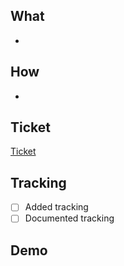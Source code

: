 ## What

<!-- Add a list of features/ bugs/ ... that this PR handles -->

-

## How

<!-- List all the context the reviewer needs -->

-

## Ticket

[Ticket](ticketurl)

## Tracking

<!-- Indicate what tracking has been done -->

- [ ] Added tracking
- [ ] Documented tracking

<!-- uncomment text below and remove checks above when needed -->
<!-- tracking was not relevant for this bug/feature -->

## Demo

<!-- Add a screenshot/ screen-capture/ loom -->
